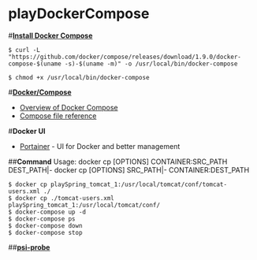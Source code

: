 # playDockerCompose


#**[Install Docker Compose](https://docs.docker.com/compose/install/)**

	$ curl -L "https://github.com/docker/compose/releases/download/1.9.0/docker-compose-$(uname -s)-$(uname -m)" -o /usr/local/bin/docker-compose

	$ chmod +x /usr/local/bin/docker-compose

#**[Docker/Compose](https://github.com/docker/compose)**
* [Overview of Docker Compose](https://docs.docker.com/compose/overview/)
* [Compose file reference](https://docs.docker.com/compose/compose-file/)


#**Docker UI**
* [Portainer](http://portainer.io/) - UI for Docker and better management


##**Command**
	Usage:  docker cp [OPTIONS] CONTAINER:SRC_PATH DEST_PATH|-
        	docker cp [OPTIONS] SRC_PATH|- CONTAINER:DEST_PATH
	
	$ docker cp playSpring_tomcat_1:/usr/local/tomcat/conf/tomcat-users.xml ./
	$ docker cp ./tomcat-users.xml playSpring_tomcat_1:/usr/local/tomcat/conf/	
	$ docker-compose up -d
	$ docker-compose ps
	$ docker-compose down
	$ docker-compose stop
	
##**[psi-probe](https://github.com/psi-probe/psi-probe/releases)**
